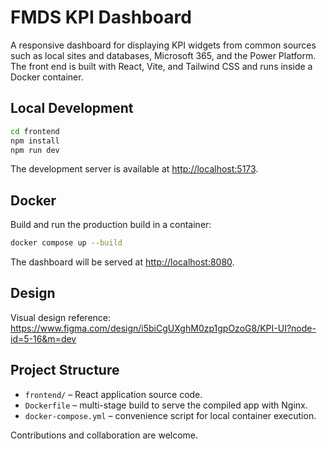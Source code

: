 # FMDS KPI Dashboard

A responsive dashboard for displaying KPI widgets from common sources such as local sites and databases, Microsoft 365, and the Power Platform. The front end is built with React, Vite, and Tailwind CSS and runs inside a Docker container.

## Local Development

```bash
cd frontend
npm install
npm run dev
```

The development server is available at <http://localhost:5173>.

## Docker

Build and run the production build in a container:

```bash
docker compose up --build
```

The dashboard will be served at <http://localhost:8080>.

## Design

Visual design reference: <https://www.figma.com/design/i5biCgUXghM0zp1gpOzoG8/KPI-UI?node-id=5-16&m=dev>

## Project Structure

- `frontend/` – React application source code.
- `Dockerfile` – multi-stage build to serve the compiled app with Nginx.
- `docker-compose.yml` – convenience script for local container execution.

Contributions and collaboration are welcome.
